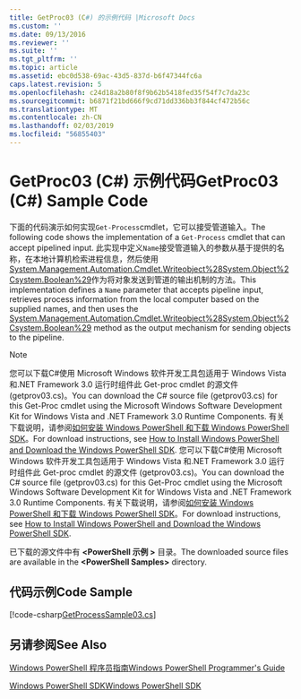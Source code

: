 ```yaml
---
title: GetProc03 (C#) 的示例代码 |Microsoft Docs
ms.custom: ''
ms.date: 09/13/2016
ms.reviewer: ''
ms.suite: ''
ms.tgt_pltfrm: ''
ms.topic: article
ms.assetid: ebc0d538-69ac-43d5-837d-b6f47344fc6a
caps.latest.revision: 5
ms.openlocfilehash: c24d18a2b80f8f9b62b5418fed35f54f7c7da23c
ms.sourcegitcommit: b6871f21bd666f9cd71dd336bb3f844cf472b56c
ms.translationtype: MT
ms.contentlocale: zh-CN
ms.lasthandoff: 02/03/2019
ms.locfileid: "56855403"
---
```

# <a name="getproc03-c-sample-code"></a><span data-ttu-id="d6858-102">GetProc03 (C#) 示例代码</span><span class="sxs-lookup"><span data-stu-id="d6858-102">GetProc03 (C#) Sample Code</span></span>

<span data-ttu-id="d6858-103">下面的代码演示如何实现`Get-Process`cmdlet，它可以接受管道输入。</span><span class="sxs-lookup"><span data-stu-id="d6858-103">The following code shows the implementation of a `Get-Process` cmdlet that can accept pipelined input.</span></span> <span data-ttu-id="d6858-104">此实现中定义`Name`接受管道输入的参数从基于提供的名称，在本地计算机检索进程信息，然后使用[System.Management.Automation.Cmdlet.Writeobject%28System.Object%2Csystem.Boolean%29](/dotnet/api/System.Management.Automation.Cmdlet.WriteObject%28System.Object%2CSystem.Boolean%29)作为将对象发送到管道的输出机制的方法。</span><span class="sxs-lookup"><span data-stu-id="d6858-104">This implementation defines a `Name` parameter that accepts pipeline input, retrieves process information from the local computer based on the supplied names, and then uses the [System.Management.Automation.Cmdlet.Writeobject%28System.Object%2Csystem.Boolean%29](/dotnet/api/System.Management.Automation.Cmdlet.WriteObject%28System.Object%2CSystem.Boolean%29) method as the output mechanism for sending objects to the pipeline.</span></span>

> [!NOTE]
> <span data-ttu-id="d6858-105">您可以下载C#使用 Microsoft Windows 软件开发工具包适用于 Windows Vista 和.NET Framework 3.0 运行时组件此 Get-proc cmdlet 的源文件 (getprov03.cs)。</span><span class="sxs-lookup"><span data-stu-id="d6858-105">You can download the C# source file (getprov03.cs) for this Get-Proc cmdlet using the Microsoft Windows Software Development Kit for Windows Vista and .NET Framework 3.0 Runtime Components.</span></span> <span data-ttu-id="d6858-106">有关下载说明，请参阅[如何安装 Windows PowerShell 和下载 Windows PowerShell SDK](/powershell/developer/installing-the-windows-powershell-sdk)。</span><span class="sxs-lookup"><span data-stu-id="d6858-106">For download instructions, see [How to Install Windows PowerShell and Download the Windows PowerShell SDK](/powershell/developer/installing-the-windows-powershell-sdk).</span></span>
> <span data-ttu-id="d6858-107">您可以下载C#使用 Microsoft Windows 软件开发工具包适用于 Windows Vista 和.NET Framework 3.0 运行时组件此 Get-proc cmdlet 的源文件 (getprov03.cs)。</span><span class="sxs-lookup"><span data-stu-id="d6858-107">You can download the C# source file (getprov03.cs) for this Get-Proc cmdlet using the Microsoft Windows Software Development Kit for Windows Vista and .NET Framework 3.0 Runtime Components.</span></span> <span data-ttu-id="d6858-108">有关下载说明，请参阅[如何安装 Windows PowerShell 和下载 Windows PowerShell SDK](/powershell/developer/installing-the-windows-powershell-sdk)。</span><span class="sxs-lookup"><span data-stu-id="d6858-108">For download instructions, see [How to Install Windows PowerShell and Download the Windows PowerShell SDK](/powershell/developer/installing-the-windows-powershell-sdk).</span></span>
>
> <span data-ttu-id="d6858-109">已下载的源文件中有 **\<PowerShell 示例 >** 目录。</span><span class="sxs-lookup"><span data-stu-id="d6858-109">The downloaded source files are available in the **\<PowerShell Samples>** directory.</span></span>

## <a name="code-sample"></a><span data-ttu-id="d6858-110">代码示例</span><span class="sxs-lookup"><span data-stu-id="d6858-110">Code Sample</span></span>

[!code-csharp[GetProcessSample03.cs](../../powershell-sdk-samples/SDK-2.0/csharp/GetProcessSample03/GetProcessSample03.cs#L11-L78 "GetProcessSample03.cs")]

## <a name="see-also"></a><span data-ttu-id="d6858-111">另请参阅</span><span class="sxs-lookup"><span data-stu-id="d6858-111">See Also</span></span>

[<span data-ttu-id="d6858-112">Windows PowerShell 程序员指南</span><span class="sxs-lookup"><span data-stu-id="d6858-112">Windows PowerShell Programmer's Guide</span></span>](./windows-powershell-programmer-s-guide.md)

[<span data-ttu-id="d6858-113">Windows PowerShell SDK</span><span class="sxs-lookup"><span data-stu-id="d6858-113">Windows PowerShell SDK</span></span>](../windows-powershell-reference.md)